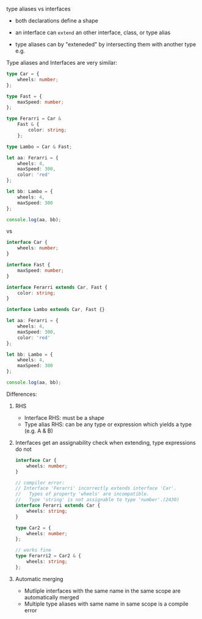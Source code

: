 type aliases vs interfaces

- both declarations define a shape

- an interface can `extend` an other interface, class, or type alias
- type aliases can by "exteneded" by intersecting them with another type e.g.

Type aliases and Interfaces are very similar:

```typescript
type Car = {
    wheels: number;
};

type Fast = {
    maxSpeed: number;
};

type Ferarri = Car &
    Fast & {
        color: string;
    };

type Lambo = Car & Fast;

let aa: Ferarri = {
    wheels: 4,
    maxSpeed: 300,
    color: 'red'
};

let bb: Lambo = {
    wheels: 4,
    maxSpeed: 300
};

console.log(aa, bb);
```

vs

```typescript
interface Car {
    wheels: number;
}

interface Fast {
    maxSpeed: number;
}

interface Ferarri extends Car, Fast {
    color: string;
}

interface Lambo extends Car, Fast {}

let aa: Ferarri = {
    wheels: 4,
    maxSpeed: 300,
    color: 'red'
};

let bb: Lambo = {
    wheels: 4,
    maxSpeed: 300
};

console.log(aa, bb);
```

Differences:

1. RHS
    - Interface RHS: must be a shape
    - Type alias RHS: can be any type or expression which yields a type (e.g. A
      & B)
2. Interfaces get an assignability check when extending, type expressions do not

    ```typescript
    interface Car {
        wheels: number;
    }

    // compiler error:
    // Interface 'Ferarri' incorrectly extends interface 'Car'.
    //   Types of property 'wheels' are incompatible.
    //   Type 'string' is not assignable to type 'number'.(2430)
    interface Ferarri extends Car {
        wheels: string;
    }

    type Car2 = {
        wheels: number;
    };

    // works fine
    type Ferarri2 = Car2 & {
        wheels: string;
    };
    ```

3. Automatic merging
    - Mutliple interfaces with the same name in the same scope are automatically
      merged
    - Multiple type aliases with same name in same scope is a compile error
